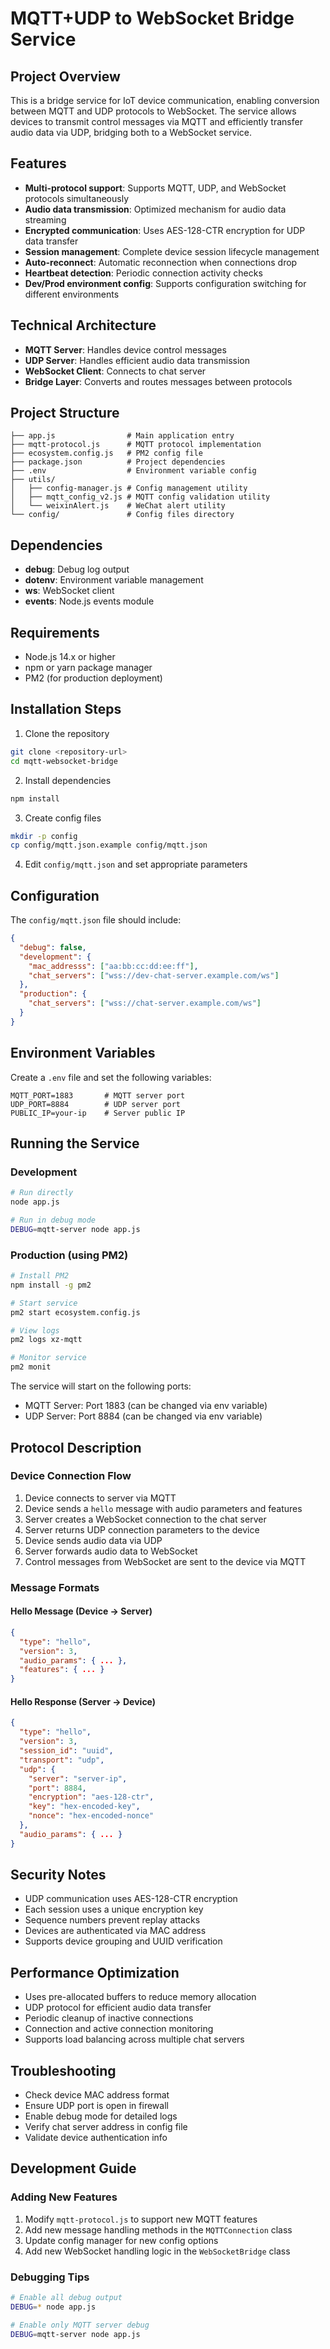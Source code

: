 # MQTT+UDP to WebSocket Bridge Service

## Project Overview

This is a bridge service for IoT device communication, enabling conversion between MQTT and UDP protocols to WebSocket. The service allows devices to transmit control messages via MQTT and efficiently transfer audio data via UDP, bridging both to a WebSocket service.

## Features

- **Multi-protocol support**: Supports MQTT, UDP, and WebSocket protocols simultaneously
- **Audio data transmission**: Optimized mechanism for audio data streaming
- **Encrypted communication**: Uses AES-128-CTR encryption for UDP data transfer
- **Session management**: Complete device session lifecycle management
- **Auto-reconnect**: Automatic reconnection when connections drop
- **Heartbeat detection**: Periodic connection activity checks
- **Dev/Prod environment config**: Supports configuration switching for different environments

## Technical Architecture

- **MQTT Server**: Handles device control messages
- **UDP Server**: Handles efficient audio data transmission
- **WebSocket Client**: Connects to chat server
- **Bridge Layer**: Converts and routes messages between protocols

## Project Structure

```
├── app.js                # Main application entry
├── mqtt-protocol.js      # MQTT protocol implementation
├── ecosystem.config.js   # PM2 config file
├── package.json          # Project dependencies
├── .env                  # Environment variable config
├── utils/
│   ├── config-manager.js # Config management utility
│   ├── mqtt_config_v2.js # MQTT config validation utility
│   └── weixinAlert.js    # WeChat alert utility
└── config/               # Config files directory
```

## Dependencies

- **debug**: Debug log output
- **dotenv**: Environment variable management
- **ws**: WebSocket client
- **events**: Node.js events module

## Requirements

- Node.js 14.x or higher
- npm or yarn package manager
- PM2 (for production deployment)

## Installation Steps

1. Clone the repository

```bash
git clone <repository-url>
cd mqtt-websocket-bridge
```

2. Install dependencies

```bash
npm install
```

3. Create config files

```bash
mkdir -p config
cp config/mqtt.json.example config/mqtt.json
```

4. Edit `config/mqtt.json` and set appropriate parameters

## Configuration

The `config/mqtt.json` file should include:

```json
{
  "debug": false,
  "development": {
    "mac_addresss": ["aa:bb:cc:dd:ee:ff"],
    "chat_servers": ["wss://dev-chat-server.example.com/ws"]
  },
  "production": {
    "chat_servers": ["wss://chat-server.example.com/ws"]
  }
}
```

## Environment Variables

Create a `.env` file and set the following variables:

```
MQTT_PORT=1883       # MQTT server port
UDP_PORT=8884        # UDP server port
PUBLIC_IP=your-ip    # Server public IP
```

## Running the Service

### Development

```bash
# Run directly
node app.js

# Run in debug mode
DEBUG=mqtt-server node app.js
```

### Production (using PM2)

```bash
# Install PM2
npm install -g pm2

# Start service
pm2 start ecosystem.config.js

# View logs
pm2 logs xz-mqtt

# Monitor service
pm2 monit
```

The service will start on the following ports:

- MQTT Server: Port 1883 (can be changed via env variable)
- UDP Server: Port 8884 (can be changed via env variable)

## Protocol Description

### Device Connection Flow

1. Device connects to server via MQTT
2. Device sends a `hello` message with audio parameters and features
3. Server creates a WebSocket connection to the chat server
4. Server returns UDP connection parameters to the device
5. Device sends audio data via UDP
6. Server forwards audio data to WebSocket
7. Control messages from WebSocket are sent to the device via MQTT

### Message Formats

#### Hello Message (Device -> Server)

```json
{
  "type": "hello",
  "version": 3,
  "audio_params": { ... },
  "features": { ... }
}
```

#### Hello Response (Server -> Device)

```json
{
  "type": "hello",
  "version": 3,
  "session_id": "uuid",
  "transport": "udp",
  "udp": {
    "server": "server-ip",
    "port": 8884,
    "encryption": "aes-128-ctr",
    "key": "hex-encoded-key",
    "nonce": "hex-encoded-nonce"
  },
  "audio_params": { ... }
}
```

## Security Notes

- UDP communication uses AES-128-CTR encryption
- Each session uses a unique encryption key
- Sequence numbers prevent replay attacks
- Devices are authenticated via MAC address
- Supports device grouping and UUID verification

## Performance Optimization

- Uses pre-allocated buffers to reduce memory allocation
- UDP protocol for efficient audio data transfer
- Periodic cleanup of inactive connections
- Connection and active connection monitoring
- Supports load balancing across multiple chat servers

## Troubleshooting

- Check device MAC address format
- Ensure UDP port is open in firewall
- Enable debug mode for detailed logs
- Verify chat server address in config file
- Validate device authentication info

## Development Guide

### Adding New Features

1. Modify `mqtt-protocol.js` to support new MQTT features
2. Add new message handling methods in the `MQTTConnection` class
3. Update config manager for new config options
4. Add new WebSocket handling logic in the `WebSocketBridge` class

### Debugging Tips

```bash
# Enable all debug output
DEBUG=* node app.js

# Enable only MQTT server debug
DEBUG=mqtt-server node app.js
```
